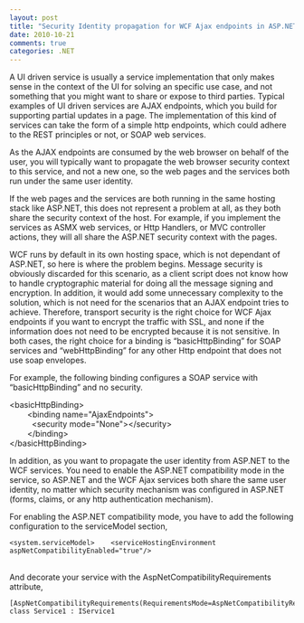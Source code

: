 ```yaml
---
layout: post
title: "Security Identity propagation for WCF Ajax endpoints in ASP.NET"
date: 2010-10-21
comments: true
categories: .NET
---
```


A UI driven service is usually a service implementation that only makes
sense in the context of the UI for solving an specific use case, and not
something that you might want to share or expose to third parties.
Typical examples of UI driven services are AJAX endpoints, which you
build for supporting partial updates in a page. The implementation of
this kind of services can take the form of a simple http endpoints,
which could adhere to the REST principles or not, or SOAP web
services.   

As the AJAX endpoints are consumed by the web browser on behalf of the
user, you will typically want to propagate the web browser security
context to this service, and not a new one, so the web pages and the
services both run under the same user identity.

If the web pages and the services are both running in the same hosting
stack like ASP.NET, this does not represent a problem at all, as they
both share the security context of the host. For example, if you
implement the services as ASMX web services, or Http Handlers, or MVC
controller actions, they will all share the ASP.NET security context
with the pages.

WCF runs by default in its own hosting space, which is not dependant of
ASP.NET, so here is where the problem begins. Message security is
obviously discarded for this scenario, as a client script does not know
how to handle cryptographic material for doing all the message signing
and encryption. In addition, it would add some unnecessary complexity to
the solution, which is not need for the scenarios that an AJAX endpoint
tries to achieve. Therefore, transport security is the right choice for
WCF Ajax endpoints if you want to encrypt the traffic with SSL, and none
if the information does not need to be encrypted because it is not
sensitive. In both cases, the right choice for a binding is
“basicHttpBinding” for SOAP services and “webHttpBinding” for any other
Http endpoint that does not use soap envelopes.

For example, the following binding configures a SOAP service with
“basicHttpBinding” and no security.

\<basicHttpBinding\> \
        \<binding name="AjaxEndpoints"\> \
          \<security mode="None"\>\</security\> \
        \</binding\> \
\</basicHttpBinding\>

In addition, as you want to propagate the user identity from ASP.NET to
the WCF services. You need to enable the ASP.NET compatibility mode in
the service, so ASP.NET and the WCF Ajax services both share the same
user identity, no matter which security mechanism was configured in
ASP.NET (forms, claims, or any http authentication mechanism).

For enabling the ASP.NET compatibility mode, you have to add the
following configuration to the serviceModel section,

~~~~ {#codeSnippet style="border-bottom-style: none; text-align: left; padding-bottom: 0px; line-height: 12pt; border-right-style: none; background-color: #f4f4f4; margin: 0em; padding-left: 0px; width: 100%; padding-right: 0px; font-family: 'Courier New', courier, monospace; direction: ltr; border-top-style: none; color: black; font-size: 8pt; border-left-style: none; overflow: visible; padding-top: 0px"}
<system.serviceModel>    <serviceHostingEnvironment aspNetCompatibilityEnabled="true"/>
~~~~

\
And decorate your service with the AspNetCompatibilityRequirements
attribute,

~~~~ {#codeSnippet style="border-bottom-style: none; text-align: left; padding-bottom: 0px; line-height: 12pt; border-right-style: none; background-color: #f4f4f4; margin: 0em; padding-left: 0px; width: 100%; padding-right: 0px; font-family: 'Courier New', courier, monospace; direction: ltr; border-top-style: none; color: black; font-size: 8pt; border-left-style: none; overflow: visible; padding-top: 0px"}
[AspNetCompatibilityRequirements(RequirementsMode=AspNetCompatibilityRequirementsMode.Allowed)]public class Service1 : IService1
~~~~

